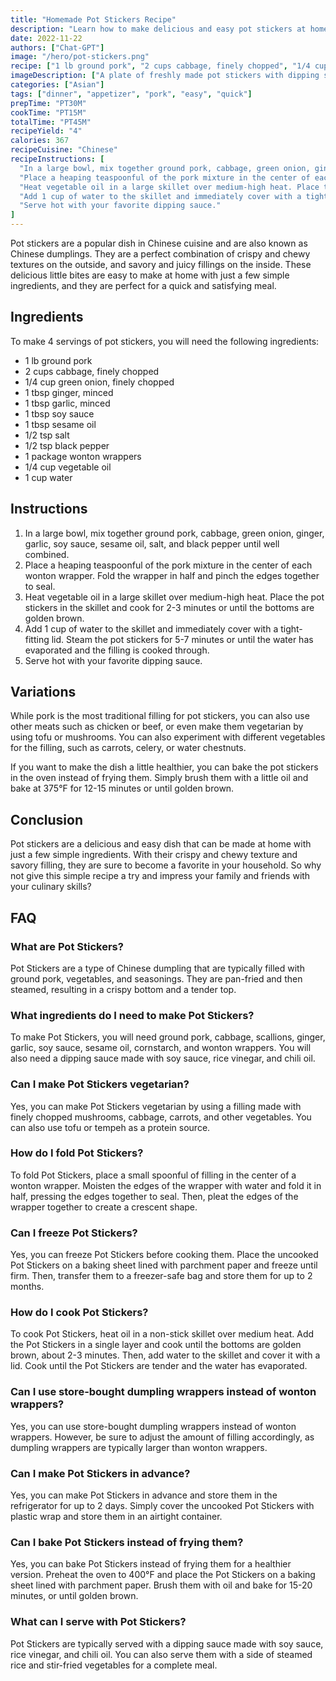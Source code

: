 ```yaml
---
title: "Homemade Pot Stickers Recipe"
description: "Learn how to make delicious and easy pot stickers at home with this simple recipe. Perfect for a quick and satisfying meal, this dish is sure to become a favorite in your household."
date: 2022-11-22
authors: ["Chat-GPT"]
image: "/hero/pot-stickers.png"
recipe: ["1 lb ground pork", "2 cups cabbage, finely chopped", "1/4 cup green onion, finely chopped", "1 tbsp ginger, minced", "1 tbsp garlic, minced", "1 tbsp soy sauce", "1 tbsp sesame oil", "1/2 tsp salt", "1/2 tsp black pepper", "1 package wonton wrappers", "1/4 cup vegetable oil", "1 cup water"]
imageDescription: ["A plate of freshly made pot stickers with dipping sauce", "A close-up of a pot sticker with a crispy bottom and steamed top", "A bowl of dipping sauce with soy sauce and chili oil", "A cook holding a pan of steaming hot pot stickers"]
categories: ["Asian"]
tags: ["dinner", "appetizer", "pork", "easy", "quick"]
prepTime: "PT30M"
cookTime: "PT15M"
totalTime: "PT45M"
recipeYield: "4"
calories: 367
recipeCuisine: "Chinese"
recipeInstructions: [
  "In a large bowl, mix together ground pork, cabbage, green onion, ginger, garlic, soy sauce, sesame oil, salt, and black pepper until well combined.",
  "Place a heaping teaspoonful of the pork mixture in the center of each wonton wrapper. Fold the wrapper in half and pinch the edges together to seal.",
  "Heat vegetable oil in a large skillet over medium-high heat. Place the pot stickers in the skillet and cook for 2-3 minutes or until the bottoms are golden brown.",
  "Add 1 cup of water to the skillet and immediately cover with a tight-fitting lid. Steam the pot stickers for 5-7 minutes or until the water has evaporated and the filling is cooked through.",
  "Serve hot with your favorite dipping sauce."
]
---
```


Pot stickers are a popular dish in Chinese cuisine and are also known as Chinese dumplings. They are a perfect combination of crispy and chewy textures on the outside, and savory and juicy fillings on the inside. These delicious little bites are easy to make at home with just a few simple ingredients, and they are perfect for a quick and satisfying meal.

## Ingredients

To make 4 servings of pot stickers, you will need the following ingredients:

- 1 lb ground pork
- 2 cups cabbage, finely chopped
- 1/4 cup green onion, finely chopped
- 1 tbsp ginger, minced
- 1 tbsp garlic, minced
- 1 tbsp soy sauce
- 1 tbsp sesame oil
- 1/2 tsp salt
- 1/2 tsp black pepper
- 1 package wonton wrappers
- 1/4 cup vegetable oil
- 1 cup water

## Instructions

1. In a large bowl, mix together ground pork, cabbage, green onion, ginger, garlic, soy sauce, sesame oil, salt, and black pepper until well combined.
2. Place a heaping teaspoonful of the pork mixture in the center of each wonton wrapper. Fold the wrapper in half and pinch the edges together to seal.
3. Heat vegetable oil in a large skillet over medium-high heat. Place the pot stickers in the skillet and cook for 2-3 minutes or until the bottoms are golden brown.
4. Add 1 cup of water to the skillet and immediately cover with a tight-fitting lid. Steam the pot stickers for 5-7 minutes or until the water has evaporated and the filling is cooked through.
5. Serve hot with your favorite dipping sauce.

## Variations

While pork is the most traditional filling for pot stickers, you can also use other meats such as chicken or beef, or even make them vegetarian by using tofu or mushrooms. You can also experiment with different vegetables for the filling, such as carrots, celery, or water chestnuts.

If you want to make the dish a little healthier, you can bake the pot stickers in the oven instead of frying them. Simply brush them with a little oil and bake at 375°F for 12-15 minutes or until golden brown.

## Conclusion

Pot stickers are a delicious and easy dish that can be made at home with just a few simple ingredients. With their crispy and chewy texture and savory filling, they are sure to become a favorite in your household. So why not give this simple recipe a try and impress your family and friends with your culinary skills?

## FAQ

### What are Pot Stickers?

Pot Stickers are a type of Chinese dumpling that are typically filled with ground pork, vegetables, and seasonings. They are pan-fried and then steamed, resulting in a crispy bottom and a tender top.

### What ingredients do I need to make Pot Stickers?

To make Pot Stickers, you will need ground pork, cabbage, scallions, ginger, garlic, soy sauce, sesame oil, cornstarch, and wonton wrappers. You will also need a dipping sauce made with soy sauce, rice vinegar, and chili oil.

### Can I make Pot Stickers vegetarian?

Yes, you can make Pot Stickers vegetarian by using a filling made with finely chopped mushrooms, cabbage, carrots, and other vegetables. You can also use tofu or tempeh as a protein source.

### How do I fold Pot Stickers?

To fold Pot Stickers, place a small spoonful of filling in the center of a wonton wrapper. Moisten the edges of the wrapper with water and fold it in half, pressing the edges together to seal. Then, pleat the edges of the wrapper together to create a crescent shape.

### Can I freeze Pot Stickers?

Yes, you can freeze Pot Stickers before cooking them. Place the uncooked Pot Stickers on a baking sheet lined with parchment paper and freeze until firm. Then, transfer them to a freezer-safe bag and store them for up to 2 months.

### How do I cook Pot Stickers?

To cook Pot Stickers, heat oil in a non-stick skillet over medium heat. Add the Pot Stickers in a single layer and cook until the bottoms are golden brown, about 2-3 minutes. Then, add water to the skillet and cover it with a lid. Cook until the Pot Stickers are tender and the water has evaporated.

### Can I use store-bought dumpling wrappers instead of wonton wrappers?

Yes, you can use store-bought dumpling wrappers instead of wonton wrappers. However, be sure to adjust the amount of filling accordingly, as dumpling wrappers are typically larger than wonton wrappers.

### Can I make Pot Stickers in advance?

Yes, you can make Pot Stickers in advance and store them in the refrigerator for up to 2 days. Simply cover the uncooked Pot Stickers with plastic wrap and store them in an airtight container.

### Can I bake Pot Stickers instead of frying them?

Yes, you can bake Pot Stickers instead of frying them for a healthier version. Preheat the oven to 400°F and place the Pot Stickers on a baking sheet lined with parchment paper. Brush them with oil and bake for 15-20 minutes, or until golden brown.

### What can I serve with Pot Stickers?

Pot Stickers are typically served with a dipping sauce made with soy sauce, rice vinegar, and chili oil. You can also serve them with a side of steamed rice and stir-fried vegetables for a complete meal.
